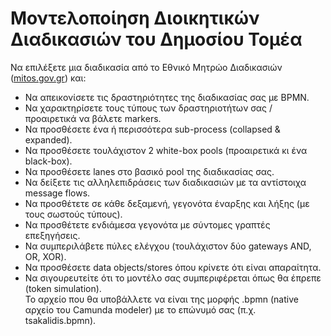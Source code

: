 # Μοντελοποίηση Διοικητικών Διαδικασιών του Δημοσίου Τομέα

Να επιλέξετε μια διαδικασία από το Εθνικό Μητρώο Διαδικασιών ([mitos.gov.gr](https://mitos.gov.gr)) και:​

- Να απεικονίσετε τις δραστηριότητες της διαδικασίας σας με ΒΡΜΝ.   
- Να χαρακτηρίσετε τους τύπους των δραστηριοτήτων σας / προαιρετικά να βάλετε markers.   
- Να προσθέσετε ένα ή περισσότερα sub-process (collapsed & expanded).   
- Να προσθέσετε τουλάχιστον 2 white-box pools (προαιρετικά κι ένα black-box).   
- Να προσθέσετε lanes στο βασικό pool της διαδικασίας σας.   
- Να δείξετε τις αλληλεπιδράσεις των διαδικασιών με τα αντίστοιχα message flows.   
- Να προσθέτετε σε κάθε δεξαμενή, γεγονότα έναρξης και λήξης (με τους σωστούς τύπους).   
- Να προσθέτετε ενδιάμεσα γεγονότα με σύντομες γραπτές επεξηγήσεις.   
- Να συμπεριλάβετε πύλες ελέγχου (τουλάχιστον δύο gateways AND, OR, XOR).   
- Να προσθέσετε data objects/stores όπου κρίνετε ότι είναι απαραίτητα.   
- Να σιγουρευτείτε ότι το μοντέλο σας συμπεριφέρεται όπως θα έπρεπε (token simulation).   
​
Το αρχείο που θα υποβάλλετε να είναι της μορφής .bpmn (native αρχείο του Camunda modeler) με το επώνυμό σας (π.χ. tsakalidis.bpmn).
